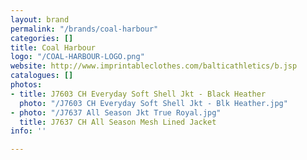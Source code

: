 ```yaml
---
layout: brand
permalink: "/brands/coal-harbour"
categories: []
title: Coal Harbour
logo: "/COAL-HARBOUR-LOGO.png"
website: http://www.imprintableclothes.com/balticathletics/b.jsp
catalogues: []
photos:
- title: J7603 CH Everyday Soft Shell Jkt - Black Heather
  photo: "/J7603 CH Everyday Soft Shell Jkt - Blk Heather.jpg"
- photo: "/J7637 All Season Jkt True Royal.jpg"
  title: J7637 CH All Season Mesh Lined Jacket
info: ''

---
```

